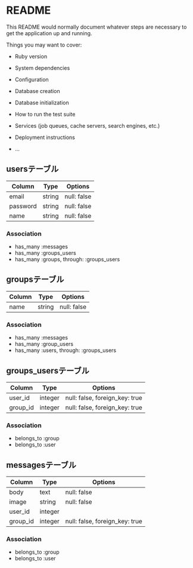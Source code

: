 # README

This README would normally document whatever steps are necessary to get the
application up and running.

Things you may want to cover:

* Ruby version

* System dependencies

* Configuration

* Database creation

* Database initialization

* How to run the test suite

* Services (job queues, cache servers, search engines, etc.)

* Deployment instructions

* ...


## usersテーブル
|Column|Type|Options|
|-----|----|--------|
|email|string|null: false|
|password|string|null: false|
|name|string|null: false|
### Association
- has_many :messages
- has_many :groups_users
- has_many :groups, through: :groups_users


## groupsテーブル
|Column|Type|Options|
|-----|----|--------|
|name|string|null: false|
### Association
- has_many :messages
- has_many :group_users
- has_many :users, through: :groups_users


## groups_usersテーブル
|Column|Type|Options|
|------|----|-------|
|user_id|integer|null: false, foreign_key: true|
|group_id|integer|null: false, foreign_key: true|
### Association
- belongs_to :group
- belongs_to :user


## messagesテーブル
|Column|Type|Options|
|------|----|-------|
|body|text|null: false|
|image|string|null: false|
|user_id|integer||null: false, foreign_key: true|
|group_id|integer|null: false, foreign_key: true|
### Association
- belongs_to :group
- belongs_to :user
